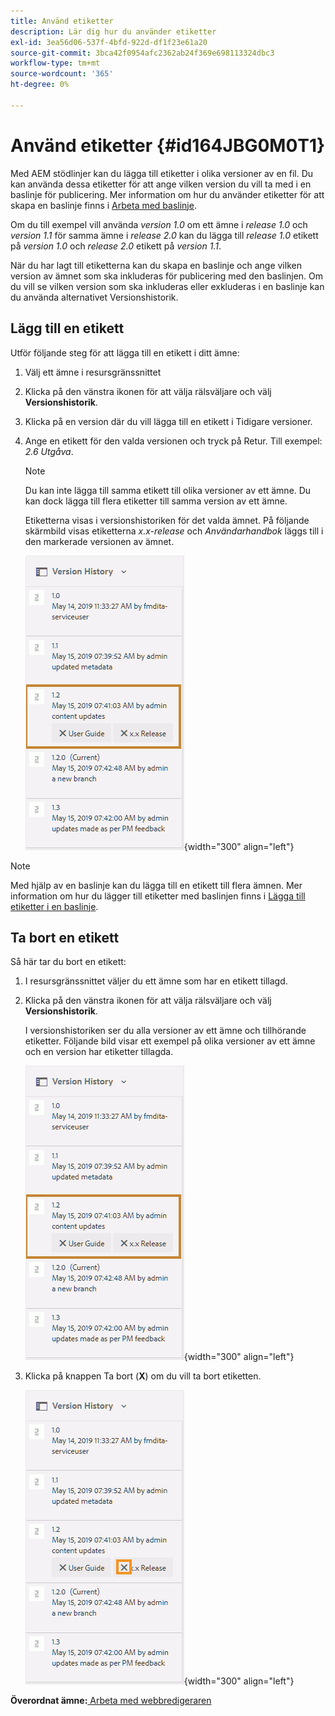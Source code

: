 ```yaml
---
title: Använd etiketter
description: Lär dig hur du använder etiketter
exl-id: 3ea56d06-537f-4bfd-922d-df1f23e61a20
source-git-commit: 3bca42f0954afc2362ab24f369e698113324dbc3
workflow-type: tm+mt
source-wordcount: '365'
ht-degree: 0%

---
```


# Använd etiketter {#id164JBG0M0T1}

Med AEM stödlinjer kan du lägga till etiketter i olika versioner av en fil. Du kan använda dessa etiketter för att ange vilken version du vill ta med i en baslinje för publicering. Mer information om hur du använder etiketter för att skapa en baslinje finns i [Arbeta med baslinje](generate-output-use-baseline-for-publishing.md#).

Om du till exempel vill använda *version 1.0* om ett ämne i *release 1.0* och *version 1.1* för samma ämne i *release 2.0* kan du lägga till *release 1.0* etikett på *version 1.0* och *release 2.0* etikett på *version 1.1*.

När du har lagt till etiketterna kan du skapa en baslinje och ange vilken version av ämnet som ska inkluderas för publicering med den baslinjen. Om du vill se vilken version som ska inkluderas eller exkluderas i en baslinje kan du använda alternativet Versionshistorik.

## Lägg till en etikett

Utför följande steg för att lägga till en etikett i ditt ämne:

1. Välj ett ämne i resursgränssnittet
1. Klicka på den vänstra ikonen för att välja rälsväljare och välj **Versionshistorik**.
1. Klicka på en version där du vill lägga till en etikett i Tidigare versioner.

1. Ange en etikett för den valda versionen och tryck på Retur. Till exempel: *2.6 Utgåva*.

   >[!NOTE]
   >
   > Du kan inte lägga till samma etikett till olika versioner av ett ämne. Du kan dock lägga till flera etiketter till samma version av ett ämne.

   Etiketterna visas i versionshistoriken för det valda ämnet. På följande skärmbild visas etiketterna *x.x-release* och *Användarhandbok* läggs till i den markerade versionen av ämnet.

   ![](images/labels.png){width="300" align="left"}

>[!NOTE]
>
> Med hjälp av en baslinje kan du lägga till en etikett till flera ämnen. Mer information om hur du lägger till etiketter med baslinjen finns i [Lägga till etiketter i en baslinje](generate-output-use-baseline-for-publishing.md#id184KD0T305Z).

## Ta bort en etikett

Så här tar du bort en etikett:

1. I resursgränssnittet väljer du ett ämne som har en etikett tillagd.
1. Klicka på den vänstra ikonen för att välja rälsväljare och välj **Versionshistorik**.

   I versionshistoriken ser du alla versioner av ett ämne och tillhörande etiketter. Följande bild visar ett exempel på olika versioner av ett ämne och en version har etiketter tillagda.

   ![](images/labels.png){width="300" align="left"}

1. Klicka på knappen Ta bort \(**X**\) om du vill ta bort etiketten.

   ![](images/delete-labels.png){width="300" align="left"}


**Överordnat ämne:**[ Arbeta med webbredigeraren](web-editor.md)

